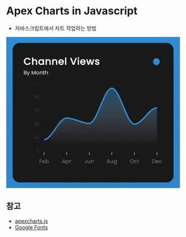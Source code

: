 # Apex Charts in Javascript
- 자바스크립트에서 차트 작업하는 방법

![ApexCharts](/Preview/apex-chart.gif)

## 참고
- [apexcharts.js](https://apexcharts.com/docs/installation/)
- [Google Fonts](https://fonts.google.com/)